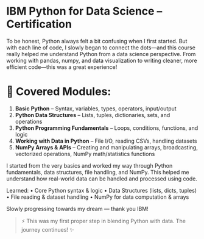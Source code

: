 # IBM Python for Data Science – Certification 

To be honest, Python always felt a bit confusing when I first started. But with each line of code, I slowly began to connect the dots—and this course really helped me understand Python from a data science perspective. From working with pandas, numpy, and data visualization to writing cleaner, more efficient code—this was a great experience!

# 📘 Covered Modules:
1. **Basic Python** – Syntax, variables, types, operators, input/output
2. **Python Data Structures** – Lists, tuples, dictionaries, sets, and operations
3. **Python Programming Fundamentals** – Loops, conditions, functions, and logic
4. **Working with Data in Python** – File I/O, reading CSVs, handling datasets
5. **NumPy Arrays & APIs** – Creating and manipulating arrays, broadcasting, vectorized operations, NumPy math/statistics functions


I started from the very basics and worked my way through Python fundamentals, data structures, file handling, and NumPy. This helped me understand how real-world data can be handled and processed using code.

 Learned: 
 • Core Python syntax & logic
• Data Structures (lists, dicts, tuples)
• File reading & dataset handling
• NumPy for data computation & arrays

 Slowly progressing towards my dream — thank you IBM!


> ⚡ This was my first proper step in blending Python with data. The journey continues! ✨

